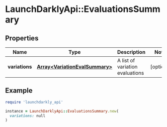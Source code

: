 # LaunchDarklyApi::EvaluationsSummary

## Properties

| Name | Type | Description | Notes |
| ---- | ---- | ----------- | ----- |
| **variations** | [**Array&lt;VariationEvalSummary&gt;**](VariationEvalSummary.md) | A list of variation evaluations | [optional] |

## Example

```ruby
require 'launchdarkly_api'

instance = LaunchDarklyApi::EvaluationsSummary.new(
  variations: null
)
```

